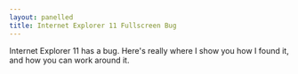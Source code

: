 ```yaml
---
layout: panelled
title: Internet Explorer 11 Fullscreen Bug
---
```

Internet Explorer 11 has a bug. Here's really where I show you how I found it, and how you can work around it.

